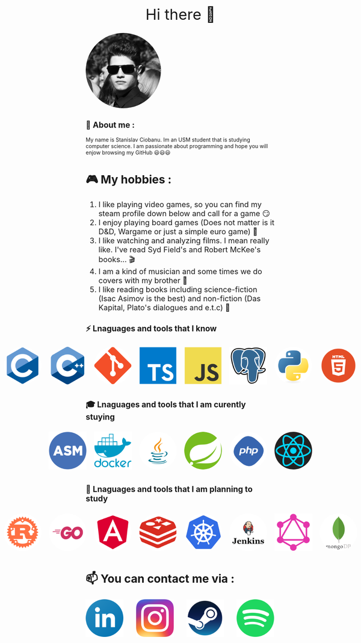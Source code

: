 
<div style="width: 100%; height: 100px; display: flex; align-items: center; justify-content: center; font-size: 40px">

Hi there 👋

</div


<div style="width: 100%; height: 200px; display: flex; align-items: center; justify-content: center;">

<img src="images/stasssssss.jpg " style="border-radius: 50%; width: 200px; height: 200px; align:center">

</div

<div style="font-size: 20px; align-items: center; justify-content: center;">

## 💬 About me :
My name is Stanislav Ciobanu. Im an USM student that is studying computer science. I am passionate about programming and hope you will enjow browsing my GitHub 😃😃😃

</div>


<div style="font-size: 20px; align-items: center; justify-content: center;">

## 🎮 My hobbies :

1. I like playing video games, so you can find my steam profile down below and call for a game 😏
2. I enjoy playing board games (Does not matter is it D&D, Wargame or just a simple euro game) 🎲
3. I like watching and analyzing films. I mean really like. I've read Syd Field's and Robert McKee's books... 🎬
4. I am a kind of musician and some times we do covers with my brother 🎸
5. I like reading books including science-fiction (Isac Asimov is the best) and non-fiction (Das Kapital, Plato's dialogues and e.t.c) 📘

</div>


<div>

##  ⚡ Lnaguages and tools that I know

</div>

<div style="display:flex; align-items: center; justify-content: center;">

<img src="images/68747470733a2f2f63646e2e6a7364656c6976722e6e65742f67682f64657669636f6e732f64657669636f6e2f69636f6e732f6373686172702f6373686172702d6f726967696e616c2e737667.svg" style="border-radius: 50%; width: 100px; height: 100px; margin:10px;">

<img src="images/68747470733a2f2f63646e2e6a7364656c6976722e6e65742f67682f64657669636f6e732f64657669636f6e2f69636f6e732f632f632d6f726967696e616c2e737667.svg " style="border-radius: 50%; width: 100px; height: 100px; margin:10px;">

<img src="images/68747470733a2f2f63646e2e6a7364656c6976722e6e65742f67682f64657669636f6e732f64657669636f6e2f69636f6e732f63706c7573706c75732f63706c7573706c75732d6f726967696e616c2e737667.svg" style="border-radius: 50%; width: 100px; height: 100px; margin:10px;">

<img src="images/68747470733a2f2f63646e2e6a7364656c6976722e6e65742f67682f64657669636f6e732f64657669636f6e2f69636f6e732f6769742f6769742d6f726967696e616c2e737667.svg" style="border-radius: 50%; width: 100px; height: 100px; margin:10px;">

<img src="images/68747470733a2f2f63646e2e6a7364656c6976722e6e65742f67682f64657669636f6e732f64657669636f6e2f69636f6e732f747970657363726970742f747970657363726970742d6f726967696e616c2e737667.svg" style=" width: 100px; height: 100px; margin:10px;">

<img src="images/68747470733a2f2f63646e2e6a7364656c6976722e6e65742f67682f64657669636f6e732f64657669636f6e2f69636f6e732f6a6176617363726970742f6a6176617363726970742d6f726967696e616c2e737667.svg" style=" width: 100px; height: 100px; margin:10px;">

<img src="images/68747470733a2f2f63646e2e6a7364656c6976722e6e65742f67682f64657669636f6e732f64657669636f6e2f69636f6e732f706f737467726573716c2f706f737467726573716c2d6f726967696e616c2e737667.svg" style="width: 100px; height: 100px; margin:10px;">

<img src="images/68747470733a2f2f63646e2e6a7364656c6976722e6e65742f67682f64657669636f6e732f64657669636f6e2f69636f6e732f707974686f6e2f707974686f6e2d6f726967696e616c2e737667.svg" style="border-radius: 50%; width: 100px; height: 100px; margin:10px;">

<img src="images/logo-2582748_1280.webp" style="border-radius: 50%; width: 100px; height: 100px; margin:10px;">

<img src="images/css3.png" style="border-radius: 50%; width: 100px; height: 100px; margin:10px;">

</div>


<div>

##  🎓 Lnaguages and tools that I am curently stuying 

</div>

<div style="display:flex; align-items: center; justify-content: center;">

<img src="images/ASM-Symbol-Blue-Tight-002-min-300x300.png" style="width: 100px; height: 100px; margin:10px;">

<img src="images/68747470733a2f2f63646e2e6a7364656c6976722e6e65742f67682f64657669636f6e732f64657669636f6e2f69636f6e732f646f636b65722f646f636b65722d706c61696e2d776f72646d61726b2e737667.svg" style="width: 100px; height: 100px; margin:10px;">

<img src="images/java-logo.png" style="border-radius: 50%; width: 100px; height: 100px; margin:10px;">

<img src="images/spring-logo.png" style="border-radius: 50%; width: 100px; height: 100px; margin:10px;">

<img src="images/pngimg.com - php_PNG29.png" style="border-radius: 50%; width: 100px; height: 100px; margin:10px;">

<img src="images/react.png" style="border-radius: 50%; width: 100px; height: 100px; margin:10px;">

</div>

<div>

##  🔭 Lnaguages and tools that I am planning to study

</div>


<div style="display:flex; align-items: center; justify-content: center;">

<img src="images/F_Sharp_logo.svg.png" style="border-radius: 50%; width: 100px; height: 100px; margin:10px;">

<img src="images/rust-1.png" style="border-radius: 50%; width: 100px; height: 100px; margin:10px;">

<img src="images/Go-Logo_Fuchsia.png" style="border-radius: 50%; width: 100px; height: 100px; margin:10px;">

<img src="images/21_Angular_logo_logos-512.webp" style="border-radius: 50%; width: 100px; height: 100px; margin:10px;">

<img src="images/free-redis-logo-icon-download-in-svg-png-gif-file-formats--programming-langugae-freebies-pack-logos-icons-1175103.webp" style="border-radius: 50%; width: 100px; height: 100px; margin:10px;">

<img src="images/21_d3cvM_400x400.png" style="border-radius: 50%; width: 100px; height: 100px; margin:10px;">

<img src="images/jenkins.png" style="border-radius: 50%; width: 100px; height: 100px; margin:10px;">

<img src="images/GraphQL_Logo.svg.png" style=" width: 100px; height: 100px; margin:10px;">

<img src="images/mongodb-icon-2.svg" style="border-radius: 50%; width: 100px; height: 100px; margin:10px;">

<img src="images/terraform.svg" style="border-radius: 50%; width: 100px; height: 100px; margin:10px;">

</div>

<div style="font-size: 20px;">

## 📫 You can contact me via :

<div style=" display:flex; align-items: center; justify-content: center;">

<a href="https://www.linkedin.com/in/stasciobanu/" target="_blank" style="display: flex; align-items: center; text-decoration: none;">
    <img src="images/linkedin-icon.svg" alt="LinkedIn" width="100" height="100" style="margin-right: 8px;">
</a>

<a href="https://www.instagram.com/ssstasciobanu/" target="_blank" style="display: flex; align-items: center; text-decoration: none; margin-left: 30px;">
    <img src="images/Instagram_icon.png.webp" alt="LinkedIn" width="100" height="100" style="margin-right: 8px;">
</a>

<a href="https://steamcommunity.com/id/Stasoid/" target="_blank" style="display: flex; align-items: center; text-decoration: none; margin-left: 30px;">
    <img src="images/steam-logo-transparent.png" alt="LinkedIn" width="100" height="100" style="margin-right: 8px;">
</a>

<a href="https://open.spotify.com/user/vze5pxumtpu5hsv7md7bgrmt8" target="_blank" style="display: flex; align-items: center; text-decoration: none; margin-left: 30px;">
    <img src="images/Spotify_logo_without_text.svg.png" alt="LinkedIn" width="100" height="100" style="margin-right: 8px;">
</a>


</div>

</div>